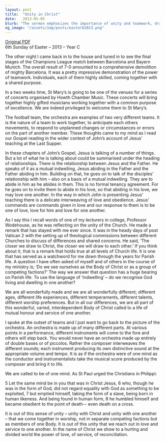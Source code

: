 ```yaml
---
layout: post
title:  "Unity in Christ"
date:   2013-05-05
blurb: "The sermon emphasizes the importance of unity and teamwork, drawing parallels between a football team and an orchestra. The message is about the relationship between Jesus and his disciples, and how this relationship should be mirrored in our interactions with each other. The sermon also highlights the importance of love, obedience, and mutual indwelling in our relationships."
og_image: "/assets/img/posts/easter62013.png"
---
```

[Original PDF](/assets/pdf/easter62013.pdf)    
6th Sunday of Easter – 2013 – Year C

The other night I came back in to the house and tuned in to see the final stages of the Champions League match between Barcelona and Bayern Munich. The overall result of 7-0 amounted to a comprehensive demolition of mighty Barcelona. It was a pretty impressive demonstration of the power of teamwork. Individuals, each of them highly skilled, coming together with a shared purpose.

In a two weeks time, St Mary’s is going to be one of the venues for a series of concerts organised by Howth Chamber Music. These concerts will bring together highly gifted musicians working together with a common purpose of excellence. We are indeed privileged to welcome them to St Mary’s.

The football team, the orchestra are examples of two very different teams. It is the nature of a team to work together, to anticipate each others movements, to respond to unplanned changes or circumstances or errors on the part of another member. These thoughts came to my mind as I read our Gospel reading in the wider context of John’s account of Jesus’ teaching at the Last Supper.

In these chapters of John’s Gospel, Jesus is talking of a number of things. But a lot of what he is talking about could be summarised under the heading of relationships. There is the relationship between Jesus and the Father. He speaks of it as a mutual indwelling, Jesus abiding in the Father and the Father abiding in him. Building on that, he goes on to talk of the disciples’ relationship with him – also on a basis of a mutual indwelling. They are to abide in him as he abides in them. This is no formal tenancy agreement. For he goes on to invite them to abide in his love, so that abiding in his love, we may love one another. In the way in which John is presenting Jesus’ teaching there is a delicate interweaving of love and obedience. Jesus’ commands are commands given in love and our response to them is to be one of love, love for him and love for one another.

As I say this I recall words of one of my lecturers in college, Professor Wodehouse, as he was reflecting on the unity of the Church. He made a remark that has stayed with me ever since. It was in the heady days of post Vatican 2 with the setting up of theological commissions between different Churches to discuss of differences and shared concerns. He said, ‘The closer we draw to Christ, the closer we will draw to each other.’ If you think about it, that is a remark that holds true at all levels of Church life. It is one that has served as a watchword for me down through the years for Parish life. A question I have often asked of myself and of others in the course of my ministry is; ‘Do we see ourselves as the Body of Christ or as a group of competing factions?’ The way we answer that question has a huge bearing on Parish life. To use the language of ‘indwelling’ – do we recognise God living and dwelling in one another?

We are all wonderfully made and we are all wonderfully different; different ages, different life experiences, different temperaments, different talents, different worship preferences. But in all our differences, we are all part of this wonderful, varied, interdependent Body of Christ called to a life of mutual honour and service of one another.

I spoke at the outset of teams and I just want to go back to the picture of the orchestra. An orchestra is made up of many different parts. At various points in a performance, different instruments will come to the fore and others will step back. You would never have an orchestra made up entirely of double bases or of piccolos. Rather the composer interweaves the different sounds; each instrument producing its own distinctive sound at the appropriate volume and tempo. It is as if the orchestra were of one mind as the conductor and instrumentalists take the musical score produced by the composer and bring it to life.

We are called to be of one mind. As St Paul urged the Christians in Philippi:

5 Let the same mind be in you that was in Christ Jesus,
6 who, though he was in the form of God,
did not regard equality with God
as something to be exploited,
7 but emptied himself,
taking the form of a slave,
being born in human likeness.
And being found in human form,
8 he humbled himself
and became obedient to the point of death--
even death on a cross.

It is out of this sense of unity – unity with Christ and unity with one another – that we come together in worship, not in separate competing factions but as members of one Body. It is out of this unity that we reach out in love and service to one another. In the name of Christ we show to a hurting and divided world the power of love, of service, of reconciliation.
